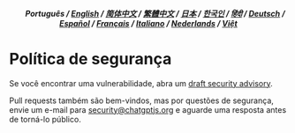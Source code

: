 <div align="center">
<h5> <a href="../"><img height=15 style="margin: 0 3px -2px" src="https://raw.githubusercontent.com/kudoai/chatgpt.js/6fa1659feadaf70853996dc7d7f6e1ab5a1e6301/media/images/icons/earth-americas.svg"></a> Português / <a href="../SECURITY.md">English</a> / <a href="../zh-cn/SECURITY.md">简体中文</a> / <a href="../zh-tw/SECURITY.md">繁體中文</a> / <a href="../ja/SECURITY.md">日本</a> / <a href="../ko/SECURITY.md">한국인</a> / <a href="../hi/SECURITY.md">हिंदी</a> / <a href="../de/SECURITY.md">Deutsch</a> / <a href="../es/SECURITY.md">Español</a> / <a href="../fr/SECURITY.md">Français</a> / <a href="../it/SECURITY.md">Italiano</a> / <a href="../nl/SECURITY.md">Nederlands</a> / <a href="../vi/SECURITY.md">Việt</a></h5>
</div>

# Política de segurança

Se você encontrar uma vulnerabilidade, abra um [draft security advisory](https://github.com/kudoai/chatgpt.js/security/advisories/new).

Pull requests também são bem-vindos, mas por questões de segurança, envie um e-mail para security@chatgptjs.org e aguarde uma resposta antes de torná-lo público.
